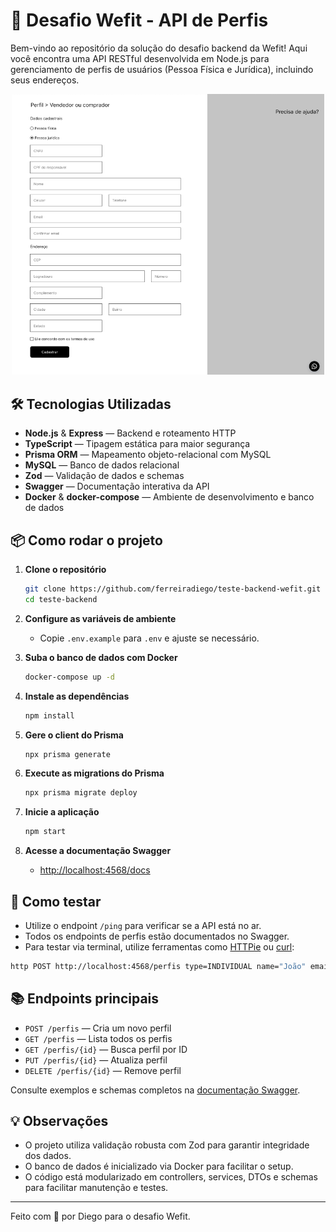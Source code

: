 # 🚀 Desafio Wefit - API de Perfis

Bem-vindo ao repositório da solução do desafio backend da Wefit! Aqui você encontra uma API RESTful desenvolvida em Node.js para gerenciamento de perfis de usuários (Pessoa Física e Jurídica), incluindo seus endereços.

<p align="center">
  <img src="resources/form.png" alt="Formulário de Perfis" width="500"/>
</p>

## 🛠️ Tecnologias Utilizadas

- **Node.js** & **Express** — Backend e roteamento HTTP
- **TypeScript** — Tipagem estática para maior segurança
- **Prisma ORM** — Mapeamento objeto-relacional com MySQL
- **MySQL** — Banco de dados relacional
- **Zod** — Validação de dados e schemas
- **Swagger** — Documentação interativa da API
- **Docker** & **docker-compose** — Ambiente de desenvolvimento e banco de dados

## 📦 Como rodar o projeto

1. **Clone o repositório**

   ```sh
   git clone https://github.com/ferreiradiego/teste-backend-wefit.git
   cd teste-backend
   ```

2. **Configure as variáveis de ambiente**

   - Copie `.env.example` para `.env` e ajuste se necessário.

3. **Suba o banco de dados com Docker**

   ```sh
   docker-compose up -d
   ```

4. **Instale as dependências**

   ```sh
   npm install
   ```

5. **Gere o client do Prisma**

   ```sh
   npx prisma generate
   ```

6. **Execute as migrations do Prisma**

   ```sh
   npx prisma migrate deploy
   ```

7. **Inicie a aplicação**

   ```sh
   npm start
   ```

8. **Acesse a documentação Swagger**
   - [http://localhost:4568/docs](http://localhost:4568/docs)

## 🧪 Como testar

- Utilize o endpoint `/ping` para verificar se a API está no ar.
- Todos os endpoints de perfis estão documentados no Swagger.
- Para testar via terminal, utilize ferramentas como [HTTPie](https://httpie.io/) ou [curl](https://curl.se/):

```sh
http POST http://localhost:4568/perfis type=INDIVIDUAL name="João" email="joao@email.com" address:='{"zipCode":"12345678","street":"Rua A","number":"10","city":"SP","district":"Centro","state":"SP"}'
```

## 📚 Endpoints principais

- `POST /perfis` — Cria um novo perfil
- `GET /perfis` — Lista todos os perfis
- `GET /perfis/{id}` — Busca perfil por ID
- `PUT /perfis/{id}` — Atualiza perfil
- `DELETE /perfis/{id}` — Remove perfil

Consulte exemplos e schemas completos na [documentação Swagger](http://localhost:4568/docs).

## 💡 Observações

- O projeto utiliza validação robusta com Zod para garantir integridade dos dados.
- O banco de dados é inicializado via Docker para facilitar o setup.
- O código está modularizado em controllers, services, DTOs e schemas para facilitar manutenção e testes.

---

Feito com 💙 por Diego para o desafio Wefit.
